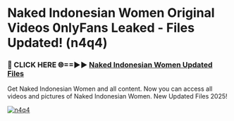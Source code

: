 # Naked Indonesian Women Original Videos 0nlyFans Leaked - Files Updated! (n4q4)

<h3>🔴 CLICK HERE 🌐==►► <a href="https://tinyurl.com/yckcrads" rel="nofollow">Naked Indonesian Women Updated Files</a></h3>

Get Naked Indonesian Women and all content. Now you can access all videos and pictures of Naked Indonesian Women. New Updated Files 2025!

[![n4q4](https://i.imgur.com/hpKpOFt.gif)](https://tinyurl.com/yckcrads)
